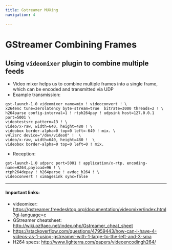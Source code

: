 ```yaml
---
title: Gstreamer MUXing
navigation: 4

---
```

# GStreamer Combining Frames

## Using `videomixer` plugin to combine multiple feeds
* Video mixer helps us to combine multiple frames into a single frame, which can be encoded and transmitted via UDP
* Example transmission:
```
gst-launch-1.0 videomixer name=mix ! videoconvert ! \
x264enc tune=zerolatency byte-stream=true  bitrate=3000 threads=2 ! \
h264parse config-interval=1 ! rtph264pay ! udpsink host=127.0.0.1 port=5001 \
videotestsrc pattern=13 ! \
video/x-raw, width=640, height=480 ! \
videobox border-alpha=0 top=0 left=-640 ! mix. \
v4l2src device="/dev/video0" !  \
video/x-raw, width=640, height=480 !  \
videobox border-alpha=0 top=0 left=0 ! mix.
```
* Reception:
```
gst-launch-1.0 udpsrc port=5001 ! application/x-rtp, encoding-name=H264,payload=96 ! \
rtph264depay ! h264parse ! avdec_h264 ! \
videoconvert ! ximagesink sync=false
```
***

#### Important links:
* videomixer: <https://gstreamer.freedesktop.org/documentation/videomixer/index.html?gi-language=c>
* GStreamer cheatsheet: <http://wiki.oz9aec.net/index.php/Gstreamer_cheat_sheet>
* <https://stackoverflow.com/questions/47959443/how-can-i-have-4-videos-as-1-using-gstreamer-with-1-large-to-the-left-and-3-sma>
* H264 specs: <http://www.lighterra.com/papers/videoencodingh264/>
